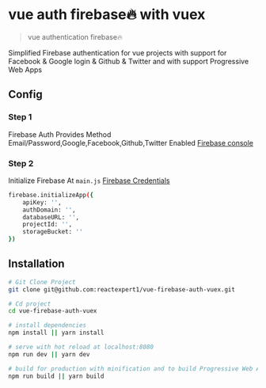 # vue auth firebase🔥 with vuex

> vue authentication firebase🔥 

Simplified Firebase authentication for vue projects with support for Facebook & Google login & Github & Twitter and with support  Progressive Web Apps

## Config
### Step 1
Firebase Auth Provides Method Email/Password,Google,Facebook,Github,Twitter Enabled  [Firebase console](https://console.firebase.google.com/) 

### Step 2
Initialize Firebase At ``main.js`` [Firebase Credentials](https://console.firebase.google.com/)
``` bash
firebase.initializeApp({
    apiKey: '',
    authDomain: '',
    databaseURL: '',
    projectId: '',
    storageBucket: ''
})
```


## Installation

``` bash
# Git Clone Project
git clone git@github.com:reactexpert1/vue-firebase-auth-vuex.git

# Cd project
cd vue-firebase-auth-vuex

# install dependencies
npm install || yarn install

# serve with hot reload at localhost:8080
npm run dev || yarn dev

# build for production with minification and to build Progressive Web Apps
npm run build || yarn build


```

